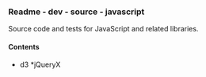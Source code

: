 ### Readme - dev - source - javascript

Source code and tests for JavaScript and related libraries.

#### Contents
* d3
*jQueryX
